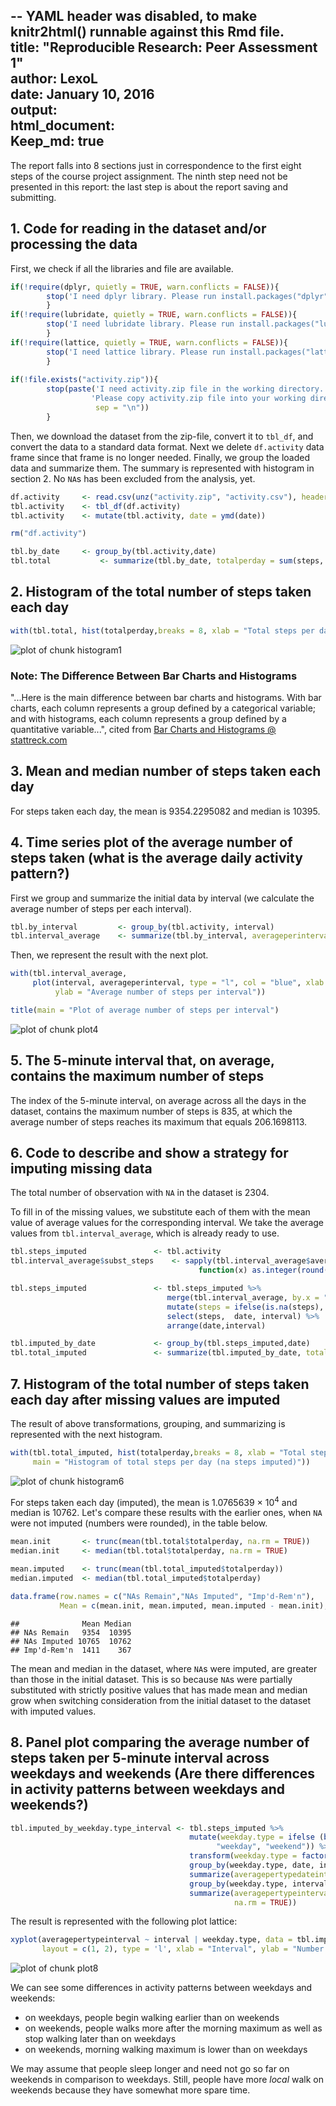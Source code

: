 -- **YAML header was disabled, to make knitr2html() runnable against this Rmd file.**   
title: "Reproducible Research: Peer Assessment 1"  
author: LexoL  
date: January 10, 2016   
output:    
  html_document:   
    Keep_md: true   
---

The report falls into 8 sections just in correspondence to the first eight steps of the course project assignment. The ninth step need not be presented in this report: the last step is about the report saving and submitting. 



## 1. Code for reading in the dataset and/or processing the data


First, we check if all the libraries and file are available. 


```r
if(!require(dplyr, quietly = TRUE, warn.conflicts = FALSE)){
        stop('I need dplyr library. Please run install.packages("dplyr")!')
        }
if(!require(lubridate, quietly = TRUE, warn.conflicts = FALSE)){
        stop('I need lubridate library. Please run install.packages("lubridate")!')
        }
if(!require(lattice, quietly = TRUE, warn.conflicts = FALSE)){
        stop('I need lattice library. Please run install.packages("lattice")!')
        }
   
if(!file.exists("activity.zip")){
        stop(paste('I need activity.zip file in the working directory.',
                  'Please copy activity.zip file into your working directory!',
                   sep = "\n"))
        }
```

Then, we download the dataset from the zip-file, convert it to `tbl_df`, and convert the data to a standard data format. Next we delete `df.activity` data frame since that frame is no longer needed. Finally, we group the loaded data and summarize them. The summary is represented with histogram in section 2. No `NA`s has been excluded from the analysis, yet. 


```r
df.activity     <- read.csv(unz("activity.zip", "activity.csv"), header = TRUE, stringsAsFactors = FALSE)
tbl.activity    <- tbl_df(df.activity)
tbl.activity    <- mutate(tbl.activity, date = ymd(date))

rm("df.activity")

tbl.by_date     <- group_by(tbl.activity,date)
tbl.total           <- summarize(tbl.by_date, totalperday = sum(steps, na.rm = TRUE))
```



## 2. Histogram of the total number of steps taken each day 


```r
with(tbl.total, hist(totalperday,breaks = 8, xlab = "Total steps per day", main = "Histogram of total steps per day"))
```

![plot of chunk histogram1](figure/histogram1-1.png)


### Note: The Difference Between Bar Charts and Histograms

"...Here is the main difference between bar charts and histograms. With bar charts, each column represents a group defined by a categorical variable; and with histograms, each column represents a group defined by a quantitative variable...", cited from 
[Bar Charts and Histograms @ stattreck.com](http://stattrek.com/statistics/charts/histogram.aspx?Tutorial=AP)

## 3. Mean and median number of steps taken each day

For steps taken each day, the mean is 9354.2295082
and median is 10395. 



## 4. Time series plot of the average number of steps taken (what is the average daily activity pattern?)

First we group and summarize the initial data by interval (we calculate the average number of steps per each interval).


```r
tbl.by_interval         <- group_by(tbl.activity, interval)
tbl.interval_average    <- summarize(tbl.by_interval, averageperinterval = mean(steps, na.rm = TRUE))
```

Then, we represent the result with the next plot. 


```r
with(tbl.interval_average, 
     plot(interval, averageperinterval, type = "l", col = "blue", xlab = "5 minute interval no.", 
          ylab = "Average number of steps per interval"))

title(main = "Plot of average number of steps per interval")
```

![plot of chunk plot4](figure/plot4-1.png)



## 5. The 5-minute interval that, on average, contains the maximum number of steps

The index of the 5-minute interval, on average across all the days in the dataset, contains the maximum number of steps is 835, at which the average number of steps reaches its maximum that equals 206.1698113. 



## 6. Code to describe and show a strategy for imputing missing data

The total number of observation with `NA` in the dataset is 2304.  

To fill in of the missing values, we substitute each of them with the mean value of average values for the corresponding interval. We take the average values from `tbl.interval_average`, which is already ready to use. 


```r
tbl.steps_imputed               <- tbl.activity
tbl.interval_average$subst_steps    <- sapply(tbl.interval_average$averageperinterval,  
                                          function(x) as.integer(round(x,0)))

tbl.steps_imputed               <- tbl.steps_imputed %>%
                                   merge(tbl.interval_average, by.x = "interval", by.y = "interval", all.x = TRUE) %>%
                                   mutate(steps = ifelse(is.na(steps), subst_steps, steps)) %>%
                                   select(steps,  date, interval) %>%
                                   arrange(date,interval)

tbl.imputed_by_date             <- group_by(tbl.steps_imputed,date)
tbl.total_imputed               <- summarize(tbl.imputed_by_date, totalperday = sum(steps, na.rm = TRUE))
```




## 7. Histogram of the total number of steps taken each day after missing values are imputed

The result of above transformations, grouping, and summarizing is represented with the next histogram. 


```r
with(tbl.total_imputed, hist(totalperday,breaks = 8, xlab = "Total steps per day", 
     main = "Histogram of total steps per day (na steps imputed)"))
```

![plot of chunk histogram6](figure/histogram6-1.png)
    

For steps taken each day (imputed), the mean is 1.0765639 &times; 10<sup>4</sup>
and median is 10762. Let's compare these results with the earlier ones, when `NA` were not imputed (numbers were rounded), in the table below. 


```r
mean.init       <- trunc(mean(tbl.total$totalperday, na.rm = TRUE))
median.init     <- median(tbl.total$totalperday, na.rm = TRUE)

mean.imputed    <- trunc(mean(tbl.total_imputed$totalperday))
median.imputed  <- median(tbl.total_imputed$totalperday)

data.frame(row.names = c("NAs Remain","NAs Imputed", "Imp'd-Rem'n"), 
           Mean = c(mean.init, mean.imputed, mean.imputed - mean.init), Median = c(median.init,median.imputed, median.imputed - median.init))
```

```
##              Mean Median
## NAs Remain   9354  10395
## NAs Imputed 10765  10762
## Imp'd-Rem'n  1411    367
```

The mean and median in the dataset, where `NA`s were imputed, are greater than those in the initial dataset. This is so because `NA`s were partially
substituted with strictly positive values that has made mean and median grow when switching consideration from the initial dataset to the dataset with
imputed values. 
    


## 8. Panel plot comparing the average number of steps taken per 5-minute interval across weekdays and weekends (Are there differences in activity patterns between weekdays and weekends?)


```r
tbl.imputed_by_weekday.type_interval <- tbl.steps_imputed %>% 
                                        mutate(weekday.type = ifelse (between(wday(date), 2,6), 
                                              "weekday", "weekend")) %>%
                                        transform(weekday.type = factor(weekday.type)) %>%
                                        group_by(weekday.type, date, interval) %>%
                                        summarize(averagepertypedateinterval= mean(steps, na.rm = TRUE)) %>%
                                        group_by(weekday.type, interval) %>%
                                        summarize(averagepertypeinterval = mean(averagepertypedateinterval, 
                                                  na.rm = TRUE)) 
```


The result is represented with the following plot lattice:


```r
xyplot(averagepertypeinterval ~ interval | weekday.type, data = tbl.imputed_by_weekday.type_interval, 
       layout = c(1, 2), type = 'l', xlab = "Interval", ylab = "Number of steps")
```

![plot of chunk plot8](figure/plot8-1.png)

We can see some differences in activity patterns between weekdays and weekends:

- on weekdays, people begin walking earlier than on weekends
- on weekends, people walks more after the morning maximum as well as stop walking later than on weekdays
- on weekends, morning walking maximum is lower than on weekdays

We may assume that people sleep longer and need not go so far on weekends in comparison to weekdays. Still, people have more *local* walk on weekends
because they have somewhat more spare time. 
